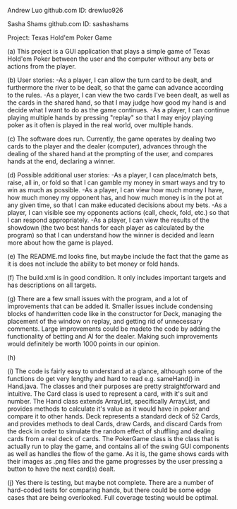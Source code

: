 Andrew Luo
github.com ID: drewluo926

Sasha Shams
github.com ID: sashashams

Project: Texas Hold'em Poker Game

(a) This project is a GUI application that plays a simple game of Texas Hold'em Poker between the
    user and the computer without any bets or actions from the player.

(b) User stories:
    -As a player, I can allow the turn card to be dealt, and furthermore the river to be dealt,
    so that the game can advance according to the rules.
    -As a player, I can view the two cards I've been dealt, as well as the cards in the shared hand,
    so that I may judge how good my hand is and decide what I want to do as the game continues.
    -As a player, I can continue playing multiple hands by pressing "replay" so that I may enjoy
    playing poker as it often is played in the real world, over multiple hands.

(c) The software does run. Currently, the game operates by dealing two cards to the player and the
    dealer (computer), advances through the dealing of the shared hand at the prompting of the user,
    and compares hands at the end, declaring a winner.

(d) Possible additional user stories:
    -As a player, I can place/match bets, raise, all in, or fold so that I can gamble my money
    in smart ways and try to win as much as possible.
    -As a player, I can view how much money I have, how much money my opponent has, and how much
    money is in the pot at any given time, so that I can make educated decisions about my bets.
    -As a player, I can visible see my opponents actions (call, check, fold, etc.) so that I
    can respond appropriately.
    -As a player, I can view the results of the showdown (the two best hands for each player as
    calculated by the program) so that I can understand how the winner is decided and learn more
    about how the game is played.

(e) The README.md looks fine, but maybe include the fact that the game as it is does not include the
    ability to bet money or fold hands.

(f) The build.xml is in good condition. It only includes important targets and has descriptions on
    all targets.

(g) There are a few small issues with the program, and a lot of improvements that can be added
    it. Smaller issues include condensing blocks of handwritten code like in the constructor for
    Deck, managing the placement of the window on replay, and getting rid of unnecessary comments.
    Large improvements could be madeto the code by adding the functionality of betting and AI for the
    dealer. Making such improvements would definitely be worth 1000 points in our opinion.

(h) 

(i) The code is fairly easy to understand at a glance, although some of the functions do get very
    lengthy and hard to read e.g. sameHand() in Hand.java. The classes and their purposes
    are pretty straightforward and intuitive. The Card class is used to represent a card, with it's
    suit and number. The Hand class extends ArrayList, specifically ArrayList<Card>, and provides
    methods to calculate it's value as it would have in poker and compare it to other hands. Deck
    represents a standard deck of 52 Cards, and provides methods to deal Cards, draw Cards, and
    discard Cards from the deck in order to simulate the random effect of shuffling and dealing cards
    from a real deck of cards. The PokerGame class is the class that is actually run to play the
    game, and contains all of the swing GUI components as well as handles the flow of the game. As it
    is, the game shows cards with their images as .png files and the game progresses by the user
    pressing a button to have the next card(s) dealt.

(j) Yes there is testing, but maybe not complete. There are a number of hard-coded tests for
    comparing hands, but there could be some edge cases that are being overlooked. Full coverage
    testing would be optimal.
